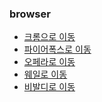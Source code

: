 ### browser
- [크롬으로 이동](https://www.google.co.kr/chrome/) <br />
- [파이어폭스로 이동](https://www.mozilla.org/ko/firefox/new/)
- [오페라로 이동](https://www.opera.com/ko) <br />
- [웨일로 이동](https://whale.naver.com/) <br />
- [비발디로 이동](https://vivaldi.com/) <br />
